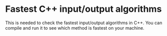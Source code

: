 # Fastest C++ input/output algorithms
This is needed to check the fastest input/output algorithms in C++. You can compile and run it to see which method is fastest on your machine.

